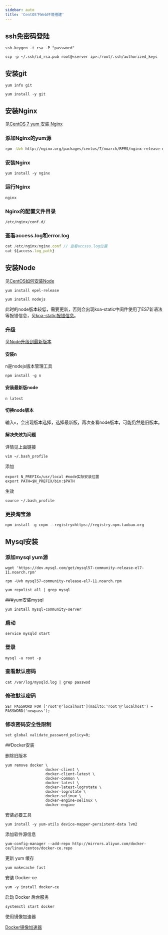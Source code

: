 ```yaml
---
sidebar: auto
title: 'CentOS下Web环境搭建'
---
```


## ssh免密码登陆

`ssh-keygen -t rsa -P "password"`

`scp -p ~/.ssh/id_rsa.pub root@<server ip>:/root/.ssh/authorized_keys`



## 安装git

`yum info git`

`yum install -y git`



## 安装Nginx

见[CentOS 7 yum 安装 Nginx](<https://blog.csdn.net/u012486840/article/details/52610320>)

### 添加Nginx的yum源

```bash
rpm -Uvh http://nginx.org/packages/centos/7/noarch/RPMS/nginx-release-centos-7-0.el7.ngx.noarch.rpm
```

### 安装Nginx

`yum install -y nginx`

### 运行Nginx

`nginx`

### Nginx的配置文件目录

`/etc/nginx/conf.d/`

### 查看access.log和error.log

```js
cat /etc/nginx/nginx.conf // 查看accsss.log位置
cat ${access.log_path}
```





## 安装Node

见[CentOS如何安装Node](<https://blog.csdn.net/lu_embedded/article/details/79138650>)

`yum install epel-release`

`yum install nodejs`

此时的node版本较低，需要更新，否则会出现koa-static中间件使用了ES7新语法等报错信息，见[koa-static报错信息](<https://stackoverflow.com/questions/46029209/koa-static-async-function-isnt-supported-by-old-node-js>)。

### 升级

见[Node升级到最新版本](<https://segmentfault.com/a/1190000015302680>)

#### 安装n

n是nodejs版本管理工具

`npm install -g n`

#### 安装最新版node

`n latest`

#### 切换node版本

输入`n`，会出现版本选择，选择最新版，再次查看node版本，可能仍然是旧版本。

#### 解决失效为问题

详情见上面链接

`vim ~/.bash_profile`

添加

```
export N_PREFIX=/usr/local #node实际安装位置
export PATH=$N_PREFIX/bin:$PATH
```

生效

`source ~/.bash_profile`

### 更换淘宝源

`npm install -g cnpm --registry=https://registry.npm.taobao.org`



## Mysql安装

### 添加mysql yum源

`wget 'https://dev.mysql.com/get/mysql57-community-release-el7-11.noarch.rpm'`

`rpm -Uvh mysql57-community-release-el7-11.noarch.rpm`

`yum repolist all | grep mysql`

###yum安装mysql

`yum install mysql-community-server`

### 启动

`service mysqld start`

### 登录

`mysql -u root -p`

### 查看默认密码

`cat /var/log/mysqld.log | grep passwod`

### 修改默认密码

`SET PASSWORD FOR ['root'@'localhost'](mailto:'root'@'localhost') = PASSWORD('newpass');`

### 修改密码安全性限制

`set global validate_password_policy=0;`



##Docker安装

删除旧版本

```
yum remove docker \
                  docker-client \
                  docker-client-latest \
                  docker-common \
                  docker-latest \
                  docker-latest-logrotate \
                  docker-logrotate \
                  docker-selinux \
                  docker-engine-selinux \
                  docker-engine
```

安装必要工具

```
yum install -y yum-utils device-mapper-persistent-data lvm2
```

添加软件源信息

```
yum-config-manager --add-repo http://mirrors.aliyun.com/docker-ce/linux/centos/docker-ce.repo
```

更新 yum 缓存

```
yum makecache fast
```

安装 Docker-ce

```
yum -y install docker-ce
```

启动 Docker 后台服务

```
systemctl start docker
```

使用镜像加速器

[Docker镜像加速器](https://cr.console.aliyun.com/cn-hangzhou/instances/mirrors)